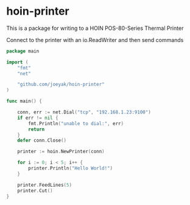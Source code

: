 # hoin-printer

This is a package for writing to a HOIN POS-80-Series Thermal Printer

Connect to the printer with an io.ReadWriter and then send commands

```go
package main

import (
	"fmt"
	"net"

	"github.com/joeyak/hoin-printer"
)

func main() {

	conn, err := net.Dial("tcp", "192.168.1.23:9100")
	if err != nil {
		fmt.Println("unable to dial:", err)
		return
	}
	defer conn.Close()

	printer := hoin.NewPrinter(conn)

	for i := 0; i < 5; i++ {
		printer.Println("Hello World!")
	}

	printer.FeedLines(5)
	printer.Cut()
}
```

